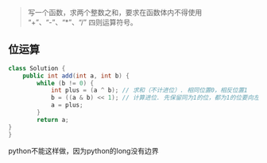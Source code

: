 > 写一个函数，求两个整数之和，要求在函数体内不得使用 “+”、“-”、“*”、“/” 四则运算符号。

## 位运算

```java
class Solution {
    public int add(int a, int b) {
        while (b != 0) {
            int plus = (a ^ b); // 求和（不计进位）. 相同位置0，相反位置1
            b = ((a & b) << 1); // 计算进位. 先保留同为1的位，都为1的位要向左进位，因此左移1位
            a = plus;
        }
        return a;
}
}
```

python不能这样做，因为python的long没有边界

